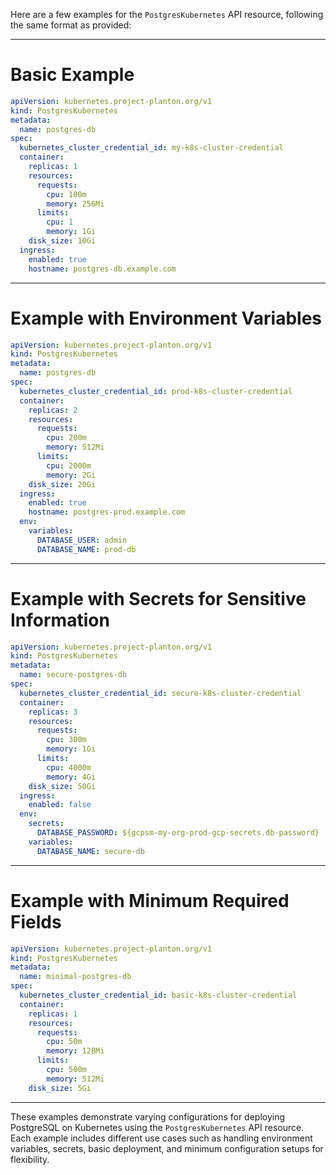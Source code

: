 Here are a few examples for the `PostgresKubernetes` API resource, following the same format as provided:

---

# Basic Example

```yaml
apiVersion: kubernetes.project-planton.org/v1
kind: PostgresKubernetes
metadata:
  name: postgres-db
spec:
  kubernetes_cluster_credential_id: my-k8s-cluster-credential
  container:
    replicas: 1
    resources:
      requests:
        cpu: 100m
        memory: 256Mi
      limits:
        cpu: 1
        memory: 1Gi
    disk_size: 10Gi
  ingress:
    enabled: true
    hostname: postgres-db.example.com
```

---

# Example with Environment Variables

```yaml
apiVersion: kubernetes.project-planton.org/v1
kind: PostgresKubernetes
metadata:
  name: postgres-db
spec:
  kubernetes_cluster_credential_id: prod-k8s-cluster-credential
  container:
    replicas: 2
    resources:
      requests:
        cpu: 200m
        memory: 512Mi
      limits:
        cpu: 2000m
        memory: 2Gi
    disk_size: 20Gi
  ingress:
    enabled: true
    hostname: postgres-prod.example.com
  env:
    variables:
      DATABASE_USER: admin
      DATABASE_NAME: prod-db
```

---

# Example with Secrets for Sensitive Information

```yaml
apiVersion: kubernetes.project-planton.org/v1
kind: PostgresKubernetes
metadata:
  name: secure-postgres-db
spec:
  kubernetes_cluster_credential_id: secure-k8s-cluster-credential
  container:
    replicas: 3
    resources:
      requests:
        cpu: 300m
        memory: 1Gi
      limits:
        cpu: 4000m
        memory: 4Gi
    disk_size: 50Gi
  ingress:
    enabled: false
  env:
    secrets:
      DATABASE_PASSWORD: ${gcpsm-my-org-prod-gcp-secrets.db-password}
    variables:
      DATABASE_NAME: secure-db
```

---

# Example with Minimum Required Fields

```yaml
apiVersion: kubernetes.project-planton.org/v1
kind: PostgresKubernetes
metadata:
  name: minimal-postgres-db
spec:
  kubernetes_cluster_credential_id: basic-k8s-cluster-credential
  container:
    replicas: 1
    resources:
      requests:
        cpu: 50m
        memory: 128Mi
      limits:
        cpu: 500m
        memory: 512Mi
    disk_size: 5Gi
```

---

These examples demonstrate varying configurations for deploying PostgreSQL on Kubernetes using the `PostgresKubernetes` API resource. Each example includes different use cases such as handling environment variables, secrets, basic deployment, and minimum configuration setups for flexibility.